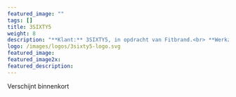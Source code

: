 ```yaml
---
featured_image: ""
tags: []
title: 3SIXTY5
weight: 8
description: "**Klant:** 3SIXTY5, in opdracht van Fitbrand.<br> **Werkzaamheden:** Front-end ondersteuning en CMS implementatie<br> **Periode:** Lente 2016"
logo: /images/logos/3sixty5-logo.svg
featured_image: 
featured_image2x: 
featured_description:
---
```


<div class="layout  p3-lr m6-b">
  <div class="w-large center">
    Verschijnt binnenkort 
  </div>
</div>
